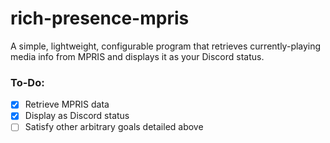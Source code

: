 # rich-presence-mpris

A simple, lightweight, configurable program that retrieves currently-playing media info from MPRIS and displays it as your Discord status.


### To-Do:

- [x] Retrieve MPRIS data
- [x] Display as Discord status
- [ ] Satisfy other arbitrary goals detailed above
